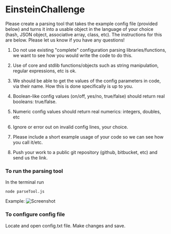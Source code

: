 # EinsteinChallenge
Please create a parsing tool that takes the example config file (provided below) and turns it into a usable object in the language of your choice (hash, JSON object, associative array, class, etc). The instructions for this are below. Please let us know if you have any questions!

1. Do not use existing "complete" configuration parsing libraries/functions, we want to see how you would write the code to do this.

2. Use of core and stdlib functions/objects such as string manipulation, regular expressions, etc is ok.

3. We should be able to get the values of the config parameters in code, via their name. How this is done specifically is up to you.

4. Boolean-like config values (on/off, yes/no, true/false) should return real booleans: true/false.

5. Numeric config values should return real numerics: integers, doubles, etc

6. Ignore or error out on invalid config lines, your choice.

7. Please include a short example usage of your code so we can see how you call it/etc.

8. Push your work to a public git repository (github, bitbucket, etc) and send us the link.

### To run the parsing tool
In the terminal run
```
node parseTool.js
```

Example:
![Screenshot](https://i.gyazo.com/079d922e13a551cff28e921680d22273.png)

### To configure config file
Locate and open config.txt file. Make changes and save. 